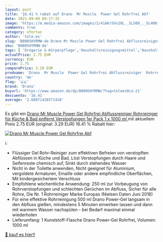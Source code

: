 ```yaml
---
layout: post
title: '16.41 % rabat auf Drano  Mr Muscle  Power Gel Rohrfrei Abf'
date: 2021-09-08 09:17:32
image: 'https://m.media-amazon.com/images/I/41AkrSVv28L._SL500_._SL400_.jpg'
comments: true
category: ofertas
author: 'tole.es'
slug: 'B000SHYRMW-de Drano Mr Muscle Power Gel Rohrfrei Abflussreiniger...'
sku: 'B000SHYRMW-de'
tags: [ 'Drogerie & Körperpflege','Haushaltsreinigungsmittel','Haushaltswaren','drano', ]
actualPrice: 2.75 EUR
currency: EUR
price: 2.75
comparePrice: 3.29 EUR
prodname: 'Drano  Mr Muscle  Power Gel Rohrfrei Abflussreiniger  Rohrreiniger  für Küche & Bad  entfernt Verstopfungen  1er Pack  1 x 1000 ml '
country: 'de'
flag: '🇩🇪'
brand: 'Drano'
buyurl: 'https://www.amazon.de/dp/B000SHYRMW/?tag=tolees0ca-21'
descuento: '16.41'
average: '2.68871428571428'
---
```


Es gibt ein [Drano  Mr Muscle  Power Gel Rohrfrei Abflussreiniger  Rohrreiniger  für Küche & Bad  entfernt Verstopfungen  1er Pack  1 x 1000 ml ](https://www.amazon.de/dp/B000SHYRMW/?tag=tolees0ca-21) mit aktuellem Preis 2.75 EUR (original: 3.29 EUR) 16.41 % Rabatt hier:

[![Drano  Mr Muscle  Power Gel Rohrfrei Abf](https://m.media-amazon.com/images/I/41AkrSVv28L._SL500_._SL400_.jpg)](https://www.amazon.de/dp/B000SHYRMW/?tag=tolees0ca-21)

ℹ️:

- Flüssiger Gel Rohr-Reiniger zum effektiven Befreien von verstopften Abflüssen in Küche und Bad, Löst Verstopfungen durch Haare und Seifenreste chemisch auf, Sinkt durch stehendes Wasser
- Nicht in der Toilette anwenden, Nicht geeignet für Aluminium, vergoldete Armaturen, Emaille oder andere empfindliche Oberflächen, Mit kindergesichertem Verschluss
- Empfohlene wöchentliche Anwendung: 250 ml zur Vorbeugung von Rohrverstopfungen und schlechten Gerüchen im Abfluss, Sicher für alle Rohre, Die Nr. 1 Rohrreiniger Marke Europas (Nielsen Daten Juni 2018)
- Für eine effektive Rohrreinigung 500 ml Drano Power-Gel langsam in den Abfluss gießen, mindestens 5 Minuten einwirken lassen und dann mit warmem Wasser nachspülen - bei Bedarf maximal einmal wiederholen
- Lieferumfang: 1 Kunststoff-Flasche Drano Power-Gel Rohrfrei, Volumen: 1000 ml

[🛒 kauf es hier!!](https://www.amazon.de/dp/B000SHYRMW/?tag=tolees0ca-21)
